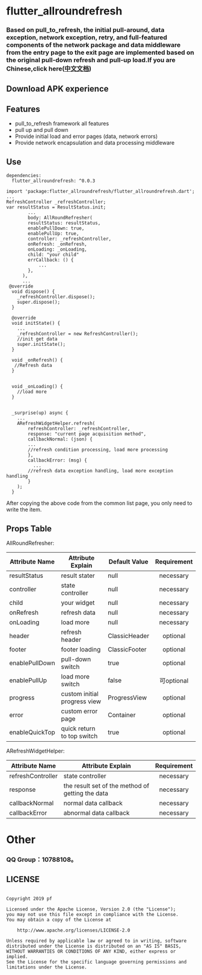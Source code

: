 # flutter_allroundrefresh

### Based on pull_to_refresh, the initial pull-around, data exception, network exception, retry, and full-featured components of the network package and data middleware from the entry page to the exit page are implemented based on the original pull-down refresh and pull-up load.If you are Chinese,click here([中文文档](<https://github.com/android-pf/flutter_allroundrefresh/blob/master/README.md> ))

## Download APK experience

## Features
* pull_to_refresh framework all features
* pull up and pull down
* Provide initial load and error pages (data, network errors)
* Provide network encapsulation and data processing middleware

## Use 

```flutter
dependencies:
  flutter_allroundrefresh: ^0.0.3
```

```flutter
import 'package:flutter_allroundrefresh/flutter_allroundrefresh.dart';
...
RefreshController _refreshController;
var resultStatus = ResultStatus.init;
		...
	    body: AllRoundRefresher(
        resultStatus: resultStatus,
        enablePullDown: true,
        enablePullUp: true,
        controller: _refreshController,
        onRefresh: _onRefresh,
        onLoading: _onLoading,
        child: "your child"
        errCallback: () {
			...
        },
      ),
      ...
 @override
  void dispose() {
    _refreshController.dispose();
    super.dispose();
  }

  @override
  void initState() {
	...
    _refreshController = new RefreshController(); 
    //init get data
    super.initState();
  }

  void _onRefresh() {
   //Refresh data
  }


  void _onLoading() {
  	//load more
  }


  _surprise(up) async {
	...
    ARefreshWidgetHelper.refresh(
        refreshController: _refreshController,
        response: "current page acquisition method",
        callbackNormal: (json) {
       	...
       	//refresh condition processing, load more processing
        },
        callbackError: (msg) {
          ...
       	//refresh data exception handling, load more exception handling
        }
    );
  }
```

After copying the above code from the common list page, you only need to write the item.



## Props Table

AllRoundRefresher:

| Attribute Name | Attribute Explain            | Default Value | Requirement |
| -------------- | ---------------------------- | ------------- | :---------: |
| resultStatus   | result stater                | null          |  necessary  |
| controller     | state controller             | null          |  necessary  |
| child          | your widget                  | null          |  necessary  |
| onRefresh      | refresh data                 | null          |  necessary  |
| onLoading      | load more                    | null          |  necessary  |
| header         | refresh header               | ClassicHeader |  optional   |
| footer         | footer loading               | ClassicFooter |  optional   |
| enablePullDown | pull-down switch             | true          |  optional   |
| enablePullUp   | load more switch             | false         | 可optional  |
| progress       | custom initial progress view | ProgressView  |  optional   |
| error          | custom error page            | Container     |  optional   |
| enableQuickTop | quick return to top switch   | true          |  optional   |

ARefreshWidgetHelper:

| Attribute Name    | Attribute Explain                                | Requirement |
| ----------------- | ------------------------------------------------ | :---------: |
| refreshController | state controller                                 |  necessary  |
| response          | the result set of the method of getting the data |  necessary  |
| callbackNormal    | normal data callback                             |  necessary  |
| callbackError     | abnormal data callback                           |  necessary  |



# Other

### QQ Group：10788108。

## LICENSE

```
 
Copyright 2019 pf

Licensed under the Apache License, Version 2.0 (the "License");
you may not use this file except in compliance with the License.
You may obtain a copy of the License at

    http://www.apache.org/licenses/LICENSE-2.0

Unless required by applicable law or agreed to in writing, software
distributed under the License is distributed on an "AS IS" BASIS,
WITHOUT WARRANTIES OR CONDITIONS OF ANY KIND, either express or implied.
See the License for the specific language governing permissions and
limitations under the License.
 
```
